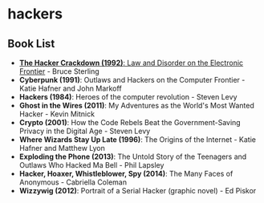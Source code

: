 # hackers

## Book List

* [**The Hacker Crackdown (1992)**: Law and Disorder on the Electronic Frontier](http://www.mit.edu/hacker/hacker.html) - Bruce Sterling
* **Cyberpunk (1991)**: Outlaws and Hackers on the Computer Frontier - Katie Hafner and John Markoff
* **Hackers (1984)**: Heroes of the computer revolution - Steven Levy
* **Ghost in the Wires (2011)**: My Adventures as the World's Most Wanted Hacker - Kevin Mitnick
* **Crypto (2001)**: How the Code Rebels Beat the Government-Saving Privacy in the Digital Age - Steven Levy
* **Where Wizards Stay Up Late (1996)**: The Origins of the Internet - Katie Hafner and Matthew Lyon
* **Exploding the Phone (2013)**: The Untold Story of the Teenagers and Outlaws Who Hacked Ma Bell - Phil Lapsley
* **Hacker, Hoaxer, Whistleblower, Spy (2014)**: The Many Faces of Anonymous - Cabriella Coleman
* **Wizzywig (2012)**: Portrait of a Serial Hacker (graphic novel) - Ed Piskor